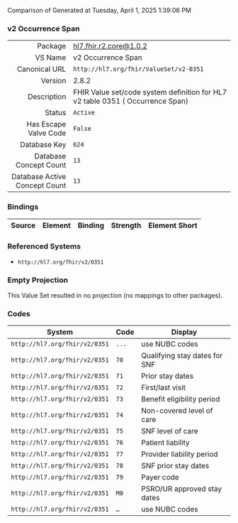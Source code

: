 Comparison of 
Generated at Tuesday, April 1, 2025 1:39:06 PM

### v2 Occurrence Span

|      |     |
| ---: | --- |
| Package | hl7.fhir.r2.core@1.0.2 |
| VS Name | v2 Occurrence Span |
| Canonical URL | `http://hl7.org/fhir/ValueSet/v2-0351` |
| Version | 2.8.2 |
| Description | FHIR Value set/code system definition for HL7 v2 table 0351 ( Occurrence Span) |
| Status | `Active` |
| Has Escape Valve Code | `False` |
| Database Key | `624` |
| Database Concept Count | `13` |
| Database Active Concept Count | `13` |
### Bindings

| Source | Element | Binding | Strength | Element Short |
| ------ | ------- | ------- | -------- | ------------- |

### Referenced Systems

* `http://hl7.org/fhir/v2/0351`
### Empty Projection

This Value Set resulted in no projection (no mappings to other packages).

### Codes

| System | Code | Display |
| ------ | ---- | ------- |
| `http://hl7.org/fhir/v2/0351` | `...` | use NUBC codes |
| `http://hl7.org/fhir/v2/0351` | `70` | Qualifying stay dates for SNF |
| `http://hl7.org/fhir/v2/0351` | `71` | Prior stay dates |
| `http://hl7.org/fhir/v2/0351` | `72` | First/last visit |
| `http://hl7.org/fhir/v2/0351` | `73` | Benefit eligibility period |
| `http://hl7.org/fhir/v2/0351` | `74` | Non-covered level of care |
| `http://hl7.org/fhir/v2/0351` | `75` | SNF level of care |
| `http://hl7.org/fhir/v2/0351` | `76` | Patient liability |
| `http://hl7.org/fhir/v2/0351` | `77` | Provider liability period |
| `http://hl7.org/fhir/v2/0351` | `78` | SNF prior stay dates |
| `http://hl7.org/fhir/v2/0351` | `79` | Payer code |
| `http://hl7.org/fhir/v2/0351` | `M0` | PSRO/UR approved stay dates |
| `http://hl7.org/fhir/v2/0351` | `…` | use NUBC codes |
